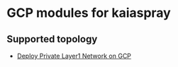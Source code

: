 # GCP modules for kaiaspray

## Supported topology
- [Deploy Private Layer1 Network on GCP](private-layer1/README.md)
